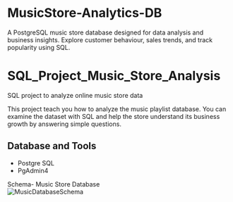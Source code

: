 # MusicStore-Analytics-DB
A PostgreSQL music store database designed for data analysis and business insights. Explore customer behaviour, sales trends, and track popularity using SQL.
# SQL_Project_Music_Store_Analysis
SQL project to analyze online music store data

This project teach you how to analyze the music playlist database. You can examine the dataset with SQL and help the store understand its business growth by answering simple questions.
## Database and Tools
* Postgre SQL
* PgAdmin4

Schema- Music Store Database  
![MusicDatabaseSchema](https://user-images.githubusercontent.com/112153548/213707717-bfc9f479-52d9-407b-99e1-e94db7ae10a3.png)
